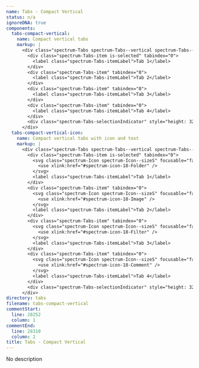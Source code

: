 ```yaml
---
name: Tabs - Compact Vertical
status: n/a
ignoreDNA: true
components:
  tabs-compact-vertical:
    name: Compact vertical tabs
    markup: |
      <div class="spectrum-Tabs spectrum-Tabs--vertical spectrum-Tabs--compact">
        <div class="spectrum-Tabs-item is-selected" tabindex="0">
          <label class="spectrum-Tabs-itemLabel">Tab 1</label>
        </div>
        <div class="spectrum-Tabs-item" tabindex="0">
          <label class="spectrum-Tabs-itemLabel">Tab 2</label>
        </div>
        <div class="spectrum-Tabs-item" tabindex="0">
          <label class="spectrum-Tabs-itemLabel">Tab 3</label>
        </div>
        <div class="spectrum-Tabs-item" tabindex="0">
          <label class="spectrum-Tabs-itemLabel">Tab 4</label>
        </div>
        <div class="spectrum-Tabs-selectionIndicator" style="height: 32px; top: 0px;"></div>
      </div>
  tabs-compact-vertical-icon:
    name: Compact vertical tabs with icon and text
    markup: |
      <div class="spectrum-Tabs spectrum-Tabs--vertical spectrum-Tabs--compact">
        <div class="spectrum-Tabs-item is-selected" tabindex="0">
          <svg class="spectrum-Icon spectrum-Icon--sizeS" focusable="false" aria-hidden="true" aria-label="Folder">
            <use xlink:href="#spectrum-icon-18-Folder" />
          </svg>
          <label class="spectrum-Tabs-itemLabel">Tab 1</label>
        </div>
        <div class="spectrum-Tabs-item" tabindex="0">
          <svg class="spectrum-Icon spectrum-Icon--sizeS" focusable="false" aria-hidden="true" aria-label="Image">
            <use xlink:href="#spectrum-icon-18-Image" />
          </svg>
          <label class="spectrum-Tabs-itemLabel">Tab 2</label>
        </div>
        <div class="spectrum-Tabs-item" tabindex="0">
          <svg class="spectrum-Icon spectrum-Icon--sizeS" focusable="false" aria-hidden="true" aria-label="Filter">
            <use xlink:href="#spectrum-icon-18-Filter" />
          </svg>
          <label class="spectrum-Tabs-itemLabel">Tab 3</label>
        </div>
        <div class="spectrum-Tabs-item" tabindex="0">
          <svg class="spectrum-Icon spectrum-Icon--sizeS" focusable="false" aria-hidden="true" aria-label="Comment">
            <use xlink:href="#spectrum-icon-18-Comment" />
          </svg>
          <label class="spectrum-Tabs-itemLabel">Tab 4</label>
        </div>
        <div class="spectrum-Tabs-selectionIndicator" style="height: 32px; top: 0px;"></div>
      </div>
directory: tabs
filename: tabs-compact-vertical
commentStart:
  line: 28252
  column: 1
commentEnd:
  line: 28310
  column: 2
title: Tabs - Compact Vertical
---
```

No description